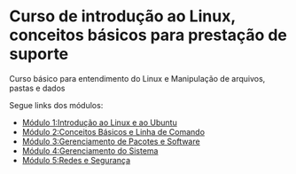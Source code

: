 # Curso de introdução ao Linux, conceitos básicos para prestação de suporte

Curso básico para entendimento do Linux e Manipulação de arquivos, pastas e dados

Segue links dos módulos:

- [Módulo 1:Introdução ao Linux e ao Ubuntu](Módulo%201-Introdução%20ao%20Linux%20e%20ao%20Ubuntu.md)
- [Módulo 2:Conceitos Básicos e Linha de Comando](Módulo%202-Conceitos%20Básicos%20e%20Linha%20de%20Comando.md)
- [Módulo 3:Gerenciamento de Pacotes e Software](Módulo%203-Gerenciamento%20de%20Pacotes%20e%20Software.md)
- [Módulo 4:Gerenciamento do Sistema](Módulo%204-Gerenciamento%20do%20Sistema.md)
- [Módulo 5:Redes e Segurança](Módulo%205-Redes%20e%20Segurança.md)
